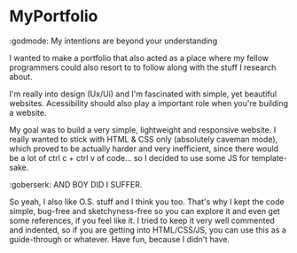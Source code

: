 # MyPortfolio
 
:godmode: My intentions are beyond your understanding


I wanted to make a portfolio that also acted as a place where my fellow programmers could also resort to to follow along with the stuff I research about.

I'm really into design (Ux/Ui) and I'm fascinated with simple, yet beautiful websites. Acessibility should also play a important role when you're building a website.

My goal was to build a very simple, lightweight and responsive website. I really wanted to stick with HTML & CSS only (absolutely caveman mode), which proved to be actually harder and very inefficient, since there would be a lot of ctrl c + ctrl v of code... so I decided to use some JS for template-sake.

:goberserk: AND BOY DID I SUFFER.

So yeah, I also like O.S. stuff and I think you too. That's why I kept the code simple, bug-free and sketchyness-free so you can explore it and even get some references, if you feel like it. I tried to keep it very well commented and indented, so if you are getting into HTML/CSS/JS, you can use this as a guide-through or whatever. Have fun, because I didn't have.

